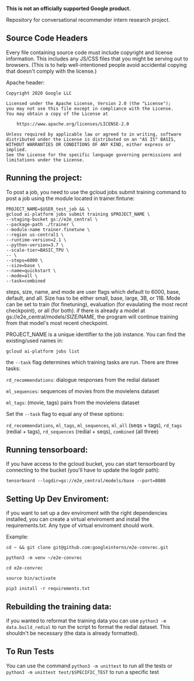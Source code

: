 **This is not an officially supported Google product.**

Repository for conversational recommender intern research project.

## Source Code Headers

Every file containing source code must include copyright and license
information. This includes any JS/CSS files that you might be serving out to
browsers. (This is to help well-intentioned people avoid accidental copying that
doesn't comply with the license.)

Apache header:

    Copyright 2020 Google LLC

    Licensed under the Apache License, Version 2.0 (the "License");
    you may not use this file except in compliance with the License.
    You may obtain a copy of the License at

        https://www.apache.org/licenses/LICENSE-2.0

    Unless required by applicable law or agreed to in writing, software
    distributed under the License is distributed on an "AS IS" BASIS,
    WITHOUT WARRANTIES OR CONDITIONS OF ANY KIND, either express or implied.
    See the License for the specific language governing permissions and
    limitations under the License.

## Running the project:

To post a job, you need to use the gcloud jobs submit training command to post a job using the
module located in trainer.fintune:

    PROJECT_NAME=$USER_test_job && \
    gcloud ai-platform jobs submit training $PROJECT_NAME \
    --staging-bucket gs://e2e_central \
    --package-path ./trainer \
    --module-name trainer.finetune \
    --region us-central1 \
    --runtime-version=2.1 \
    --python-version=3.7 \
    --scale-tier=BASIC_TPU \
    -- \
    --steps=6000 \
    --size=base \
    --name=quickstart \
    --mode=all \
    --task=combined

steps, size, name, and mode are user flags which default to 6000, base, default, and all. Size has to be either small, base, large, 3B, or 11B. Mode can be set to train
(for finetuning), evaluation (for evaulating the most recnt checkpoint), or all (for both). if there is already a model at gs://e2e_central/models/$SIZE/$NAME, 
the program will continue training from that model's most recent checkpoint.

PROJECT_NAME is a unique identifier to the job instance. You can find the existing/used names in:

    gcloud ai-platform jobs list

the `--task` flag determines which training tasks are run. There are three tasks:

`rd_recommendations`: dialogue responses from the redial dataset

`ml_sequences`: sequences of movies from the movielens dataset

`ml_tags`: (movie, tags) pairs from the movielens dataset

Set the `--task` flag to equal any of these options:

`rd_recommendations`, `ml_tags`, `ml_sequences`, `ml_all` (seqs + tags), `rd_tags` (redial + tags), `rd_sequences` (redial + seqs), `combined` (all three)

## Running tensorboard:

If you have access to the gcloud bucket, you can start tensorboard by connecting to the bucket (you'll have to update the logdir path):

`tensorboard --logdir=gs://e2e_central/models/base --port=8080`

## Setting Up Dev Enviroment:

if you want to set up a dev enviroment with the right dependencies installed, you can create a virtual enviroment and install the requirements.txt. Any type of virtual enviroment should work.

Example:

`cd ~ && git clone git@github.com:googleinterns/e2e-convrec.git`

`python3 -m venv ~/e2e-convrec`

`cd e2e-convrec`

`source bin/activate`

`pip3 install -r requirements.txt`


## Rebuilding the training data:

if you wanted to reformat the training data you can use `python3 -m data.build_redial` to run the script to format the redial dataset. This shouldn't be necessary (the data is already formatted).

## To Run Tests

You can use the command `python3 -m unittest` to run all the tests or `python3 -m unittest test/$SPECIFIC_TEST` to run a specific test

